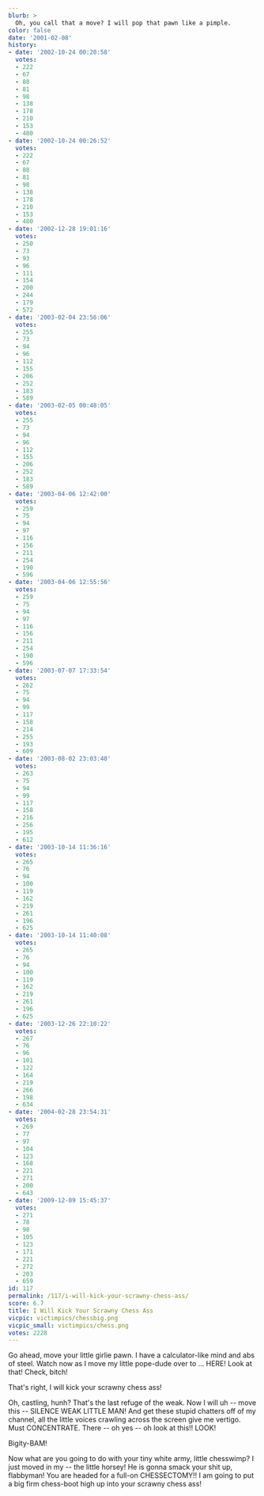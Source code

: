 ```yaml
---
blurb: >
  Oh, you call that a move? I will pop that pawn like a pimple.
color: false
date: '2001-02-08'
history:
- date: '2002-10-24 00:20:58'
  votes:
  - 222
  - 67
  - 88
  - 81
  - 98
  - 138
  - 178
  - 210
  - 153
  - 480
- date: '2002-10-24 00:26:52'
  votes:
  - 222
  - 67
  - 88
  - 81
  - 98
  - 138
  - 178
  - 210
  - 153
  - 480
- date: '2002-12-28 19:01:16'
  votes:
  - 250
  - 73
  - 93
  - 96
  - 111
  - 154
  - 200
  - 244
  - 179
  - 572
- date: '2003-02-04 23:56:06'
  votes:
  - 255
  - 73
  - 94
  - 96
  - 112
  - 155
  - 206
  - 252
  - 183
  - 589
- date: '2003-02-05 00:48:05'
  votes:
  - 255
  - 73
  - 94
  - 96
  - 112
  - 155
  - 206
  - 252
  - 183
  - 589
- date: '2003-04-06 12:42:00'
  votes:
  - 259
  - 75
  - 94
  - 97
  - 116
  - 156
  - 211
  - 254
  - 190
  - 596
- date: '2003-04-06 12:55:56'
  votes:
  - 259
  - 75
  - 94
  - 97
  - 116
  - 156
  - 211
  - 254
  - 190
  - 596
- date: '2003-07-07 17:33:54'
  votes:
  - 262
  - 75
  - 94
  - 99
  - 117
  - 158
  - 214
  - 255
  - 193
  - 609
- date: '2003-08-02 23:03:40'
  votes:
  - 263
  - 75
  - 94
  - 99
  - 117
  - 158
  - 216
  - 256
  - 195
  - 612
- date: '2003-10-14 11:36:16'
  votes:
  - 265
  - 76
  - 94
  - 100
  - 119
  - 162
  - 219
  - 261
  - 196
  - 625
- date: '2003-10-14 11:40:08'
  votes:
  - 265
  - 76
  - 94
  - 100
  - 119
  - 162
  - 219
  - 261
  - 196
  - 625
- date: '2003-12-26 22:10:22'
  votes:
  - 267
  - 76
  - 96
  - 101
  - 122
  - 164
  - 219
  - 266
  - 198
  - 634
- date: '2004-02-28 23:54:31'
  votes:
  - 269
  - 77
  - 97
  - 104
  - 123
  - 168
  - 221
  - 271
  - 200
  - 643
- date: '2009-12-09 15:45:37'
  votes:
  - 271
  - 78
  - 98
  - 105
  - 123
  - 171
  - 221
  - 272
  - 203
  - 659
id: 117
permalink: /117/i-will-kick-your-scrawny-chess-ass/
score: 6.7
title: I Will Kick Your Scrawny Chess Ass
vicpic: victimpics/chessbig.png
vicpic_small: victimpics/chess.png
votes: 2228
---
```


Go ahead, move your little girlie pawn. I have a calculator-like mind
and abs of steel. Watch now as I move my little pope-dude over to ...
HERE! Look at that! Check, bitch!

That's right, I will kick your scrawny chess ass!

Oh, castling, hunh? That's the last refuge of the weak. Now I will uh --
move this -- SILENCE WEAK LITTLE MAN! And get these stupid chatters off
of my channel, all the little voices crawling across the screen give me
vertigo. Must CONCENTRATE. There -- oh yes -- oh look at this!! LOOK!

Bigity-BAM!

Now what are you going to do with your tiny white army, little
chesswimp? I just moved in my -- the little horsey! He is gonna smack
your shit up, flabbyman! You are headed for a full-on CHESSECTOMY!! I am
going to put a big firm chess-boot high up into your scrawny chess ass!